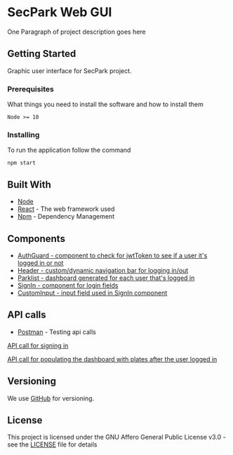 # SecPark Web GUI

One Paragraph of project description goes here

## Getting Started

Graphic user interface for SecPark project.

### Prerequisites

What things you need to install the software and how to install them

```
Node >= 10
```

### Installing

To run the application follow the command

```
npm start
```

## Built With

* [Node](https://nodejs.org/en/)
* [React](https://reactjs.org/) - The web framework used
* [Npm](https://www.npmjs.com/) - Dependency Management

## Components

* [AuthGuard - component to check for jwtToken to see if a user it's logged in or not](https://github.com/closedopensource/SecParkWebGUI/blob/8144eb11d60117263b2e5f9b5768356ad36e539f/src/components/HOCs/authGuard.js#L4)
* [Header - custom/dynamic navigation bar for logging in/out](https://github.com/closedopensource/SecParkWebGUI/blob/8144eb11d60117263b2e5f9b5768356ad36e539f/src/components/Header.js#L8)
* [Parklist - dashboard generated for each user that's logged in](https://github.com/closedopensource/SecParkWebGUI/blob/8144eb11d60117263b2e5f9b5768356ad36e539f/src/components/Parklist.js#L4)
* [SignIn - component for login fields](https://github.com/closedopensource/SecParkWebGUI/blob/8144eb11d60117263b2e5f9b5768356ad36e539f/src/components/SignIn.js#L9)
* [CustomInput - input field used in SignIn component](https://github.com/closedopensource/SecParkWebGUI/blob/8144eb11d60117263b2e5f9b5768356ad36e539f/src/components/CustomInput.js#L3)

## API calls
* [Postman](https://www.getpostman.com/) - Testing api calls

[API call for signing in](https://github.com/closedopensource/SecParkWebGUI/blob/8144eb11d60117263b2e5f9b5768356ad36e539f/src/actions/index.js#L13)

[API call for populating the dashboard with plates after the user logged in](https://github.com/closedopensource/SecParkWebGUI/blob/8144eb11d60117263b2e5f9b5768356ad36e539f/src/components/Parklist.js#L16)

## Versioning

We use [GitHub](http://semver.org/) for versioning.

## License

This project is licensed under the GNU Affero General Public License v3.0 - see the [LICENSE](LICENSE) file for details
